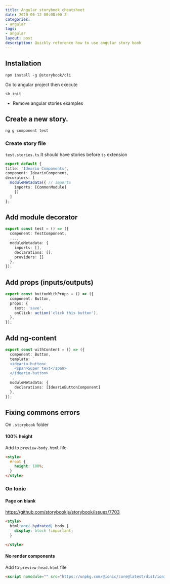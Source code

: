 ```yaml
---
title: Angular storybook cheatsheet
date: 2020-06-12 00:00:00 Z
categories:
- angular
tags:
- angular
layout: post
description: Quickly reference how to use angular story book
---
```


## Installation

```console
npm install -g @storybook/cli
```

Go to angular project then execute

```console
sb init
```

* Remove angular stories examples

## Create a new story.

  ```console
  ng g component test
  ```

### Create story file
```test.stories.ts``` It should have stories before `ts` extension

```typescript
export default {
title: 'Ideario Components',
component: IdearioComponent,
decorators: [
  moduleMetadata({ // imports
    imports: [CommonModule]
    })
  ]
};
```

## Add module decorator

```typescript
export const test = () => ({
  component: TestComponent,
  ...,
  moduleMetadata: {
    imports: [],
    declarations: [],
    providers: []
  },
});
```

## Add props (inputs/outputs)
```typescript
export const buttonWithProps = () => ({
  component: Button,
  props: {
    text: 'save',
    onClick: action('click this button'),
  },
});
```
## Add ng-content
```typescript
export const withContent = () => ({
  component: Button,
  template: `
  <ideario-button>
    <span>Super text</span>
  </ideario-button>
  `,
  moduleMetadata: {
    declarations: [IdearioButtonComponent]
  },
});
```
## Fixing commons  errors
On `.storybook` folder


#### 100% height
Add to `preview-body.html` file

```html
<style>
  #root {
    height: 100%;
  }
</style>
```


### On Ionic
#### Page on blank
https://github.com/storybookjs/storybook/issues/7703

```html
<style>
  html:not(.hydrated) body {
    display: block !important;
  }

</style>
```

#### No render components

Add to `preview-head.html` file
```html
<script nomodule="" src="https://unpkg.com/@ionic/core@latest/dist/ionic/ionic.js"></script>
```